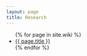 ```yaml
---
layout: page
title: Research
---
```


<ul class="wiki-list">
{% for page in site.wiki %}
<li><a href="{{ page.url }}">{{ page.title }}</a></li>
{% endfor %}
</ul>